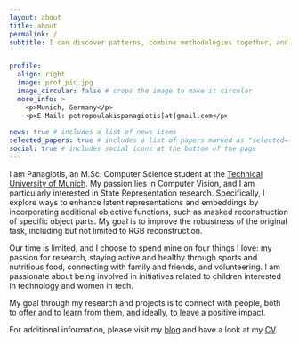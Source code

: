 ```yaml
---
layout: about
title: about
permalink: /
subtitle: I can discover patterns, combine methodologies together, and propose extensions


profile:
  align: right
  image: prof_pic.jpg
  image_circular: false # crops the image to make it circular
  more_info: >
    <p>Munich, Germany</p>
    <p>E-Mail: petropoulakispanagiotis[at]gmail.com</p>
 
news: true # includes a list of news items
selected_papers: true # includes a list of papers marked as "selected={true}"
social: true # includes social icons at the bottom of the page
---
```


I am Panagiotis, an M.Sc. Computer Science student at the [Technical University of Munich](https://www.tum.de/en/). My passion lies in Computer Vision, and I am particularly interested in State Representation research. Specifically, I explore ways to enhance latent representations and embeddings by incorporating additional objective functions, such as masked reconstruction of specific object parts. My goal is to improve the robustness of the original task, including but not limited to RGB reconstruction.

Our time is limited, and I choose to spend mine on four things I love: my passion for research, staying active and healthy through sports and nutritious food, connecting with family and friends, and volunteering. I am passionate about being involved in initiatives related to children interested in technology and women in tech.

My goal through my research and projects is to connect with people, both to offer and to learn from them, and ideally, to leave a positive impact.

For additional information, please visit my [blog](https://petropoulakispanagiotis.github.io/blog/) and have a look at my [CV](https://petropoulakispanagiotis.github.io/cv/). 
